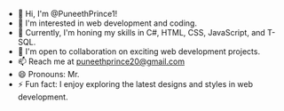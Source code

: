 - 👋 Hi, I'm @PuneethPrince1!
- 👀 I'm interested in web development and coding.
- 🌱 Currently, I'm honing my skills in C#, HTML, CSS, JavaScript, and T-SQL.
- 💞️ I'm open to collaboration on exciting web development projects.
- 📫 Reach me at puneethprince20@gmail.com
- 😄 Pronouns: Mr.
- ⚡ Fun fact: I enjoy exploring the latest designs and styles in web development.

<!---
PuneethPrince1/PuneethPrince1 is a ✨ special ✨ repository because its `README.md` (this file) appears on my GitHub profile.
You can click the Preview link to take a look at your changes.
--->
